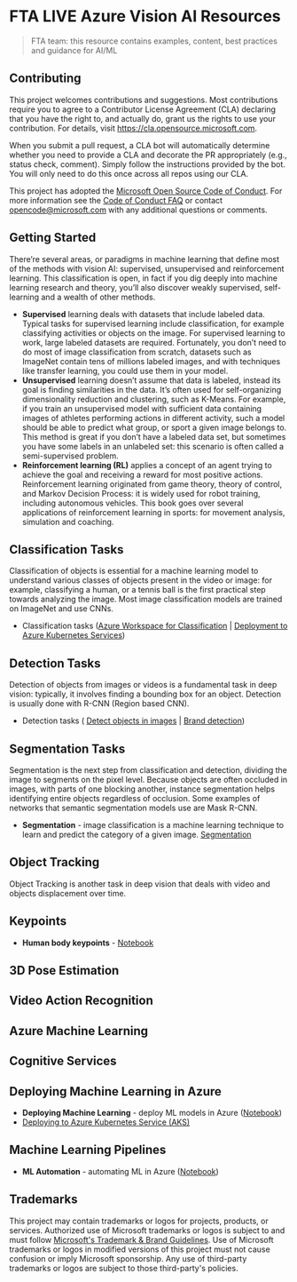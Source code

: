 # FTA LIVE Azure Vision AI Resources

> FTA team: this resource contains examples, content, best practices and guidance
> for AI/ML

## Contributing

This project welcomes contributions and suggestions.  Most contributions require you to agree to a
Contributor License Agreement (CLA) declaring that you have the right to, and actually do, grant us
the rights to use your contribution. For details, visit https://cla.opensource.microsoft.com.

When you submit a pull request, a CLA bot will automatically determine whether you need to provide
a CLA and decorate the PR appropriately (e.g., status check, comment). Simply follow the instructions
provided by the bot. You will only need to do this once across all repos using our CLA.

This project has adopted the [Microsoft Open Source Code of Conduct](https://opensource.microsoft.com/codeofconduct/).
For more information see the [Code of Conduct FAQ](https://opensource.microsoft.com/codeofconduct/faq/) or
contact [opencode@microsoft.com](mailto:opencode@microsoft.com) with any additional questions or comments.

## Getting Started 

There’re several areas, or paradigms in machine learning that define most of the methods with vision AI: supervised, unsupervised and reinforcement learning. This classification is open, in fact if you dig deeply into machine learning research and theory, you’ll also discover weakly supervised, self-learning and a wealth of other methods. 

- **Supervised** learning deals with datasets that include labeled data. Typical tasks for supervised learning include classification, for example classifying activities or objects on the image. For supervised learning to work, large labeled datasets are required. Fortunately, you don’t need to do most of image classification from scratch, datasets such as ImageNet contain tens of millions labeled images, and with techniques like transfer learning, you could use them in your model.
- **Unsupervised** learning doesn’t assume that data is labeled, instead its goal is finding similarities in the data. It’s often used for self-organizing dimensionality reduction and clustering, such as K-Means. For example, if you train an unsupervised model with sufficient data containing images of athletes performing actions in different activity, such a model should be able to predict what group, or sport a given image belongs to. This method is great if you don’t have a labeled data set, but sometimes you have some labels in an unlabeled set: this scenario is often called a semi-supervised problem.
- **Reinforcement learning (RL)** applies a concept of an agent trying to achieve the goal and receiving a reward for most positive actions. Reinforcement learning originated from game theory, theory of control, and Markov Decision Process: it is widely used for robot training, including autonomous vehicles. This book goes over several applications of reinforcement learning in sports: for movement analysis, simulation and coaching. 

## Classification Tasks

Classification of objects is essential for a machine learning model to understand various classes of objects present in the video or image: for example, classifying a human, or a tennis ball is the first practical step towards analyzing the image. Most image classification models are trained on ImageNet and use CNNs.

- Classification tasks ([Azure Workspace for Classification](https://github.com/microsoft/computervision-recipes/blob/master/scenarios/classification/20_azure_workspace_setup.ipynb) | [Deployment to Azure Kubernetes Services](https://github.com/microsoft/computervision-recipes/blob/master/scenarios/classification/22_deployment_on_azure_kubernetes_service.ipynb))

## Detection Tasks

Detection of objects from images or videos is a fundamental task in deep vision: typically, it involves finding a bounding box for an object. Detection is usually done with R-CNN (Region based CNN).

- Detection tasks ( [Detect objects in images](https://docs.microsoft.com/en-us/azure/cognitive-services/computer-vision/concept-object-detection) | [Brand detection](https://docs.microsoft.com/en-us/azure/cognitive-services/computer-vision/concept-brand-detection))

## Segmentation Tasks

Segmentation is the next step from classification and detection, dividing the image to segments on the pixel level. Because objects are often occluded in images, with parts of one blocking another, instance segmentation helps identifying entire objects regardless of occlusion. Some examples of networks that semantic segmentation models use are Mask R-CNN.

- **Segmentation** - image classification is a machine learning technique to learn and predict the category of a given image. [Segmentation](https://github.com/microsoft/computervision-recipes/tree/master/scenarios/segmentation)

## Object Tracking

Object Tracking is another task in deep vision that deals with video and objects displacement over time. 

## Keypoints

- **Human body keypoints** - [Notebook](https://github.com/kevinash/ai-in-sports/blob/master/4.5_HumanBodyKeypoints.ipynb)

## 3D Pose Estimation

## Video Action Recognition

## Azure Machine Learning

## Cognitive Services

## Deploying Machine Learning in Azure 

- **Deploying Machine Learning** - deploy ML models in Azure ([Notebook](notebooks/DeployingML.ipynb))
- [Deploying to Azure Kubernetes Service (AKS)](https://github.com/microsoft/computervision-recipes/blob/master/scenarios/classification/22_deployment_on_azure_kubernetes_service.ipynb)

## Machine Learning Pipelines

- **ML Automation** - automating ML in Azure ([Notebook](notebooks/MLAutomation.ipynb))


## Trademarks

This project may contain trademarks or logos for projects, products, or services. Authorized use of Microsoft 
trademarks or logos is subject to and must follow 
[Microsoft's Trademark & Brand Guidelines](https://www.microsoft.com/en-us/legal/intellectualproperty/trademarks/usage/general).
Use of Microsoft trademarks or logos in modified versions of this project must not cause confusion or imply Microsoft sponsorship.
Any use of third-party trademarks or logos are subject to those third-party's policies.
